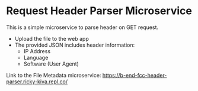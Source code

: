 # Request Header Parser Microservice

This is a simple microservice to parse header on GET request.

- Upload the file to the web app
- The provided JSON includes header information:
  - IP Address
  - Language
  - Software (User Agent)

Link to the File Metadata microservice: https://b-end-fcc-header-parser.ricky-kiva.repl.co/
